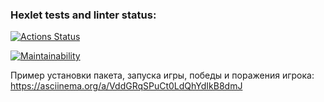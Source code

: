 ### Hexlet tests and linter status:
[![Actions Status](https://github.com/MrMAx-26/python-project-49/actions/workflows/hexlet-check.yml/badge.svg)](https://github.com/MrMAx-26/python-project-49/actions)

[![Maintainability](https://api.codeclimate.com/v1/badges/22d7b4eb0c8257d2bfcd/maintainability)](https://codeclimate.com/github/MrMAx-26/python-project-49/maintainability)

Пример установки пакета, запуска игры, победы и поражения игрока:
https://asciinema.org/a/VddGRqSPuCt0LdQhYdIkB8dmJ
